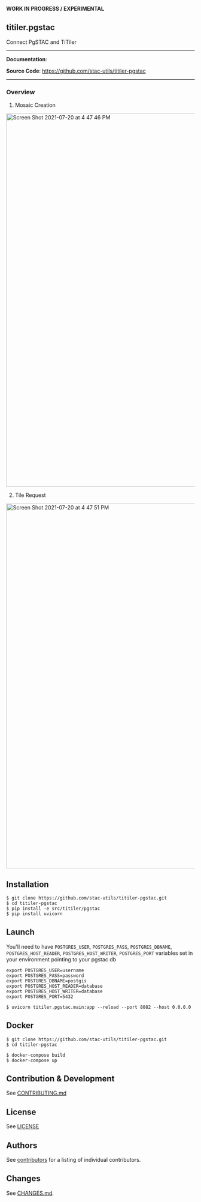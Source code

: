 **WORK IN PROGRESS / EXPERIMENTAL**

## titiler.pgstac

Connect PgSTAC and TiTiler

---

**Documentation**:

**Source Code**: <a href="https://github.com/stac-utils/titiler-pgstac" target="_blank">https://github.com/stac-utils/titiler-pgstac</a>

---

### Overview

1. Mosaic Creation

<img width="995" alt="Screen Shot 2021-07-20 at 4 47 46 PM" src="https://user-images.githubusercontent.com/10407788/126345041-df19a42a-bd6a-44cc-b26c-40f44d5035a6.png">

2. Tile Request

<img width="973" alt="Screen Shot 2021-07-20 at 4 47 51 PM" src="https://user-images.githubusercontent.com/10407788/126345102-eb521670-bac0-4283-a396-95620db3ff5c.png">

## Installation

```
$ git clone https://github.com/stac-utils/titiler-pgstac.git
$ cd titiler-pgstac
$ pip install -e src/titiler/pgstac
$ pip install uvicorn
```

## Launch

You'll need to have `POSTGRES_USER`, `POSTGRES_PASS`, `POSTGRES_DBNAME`, `POSTGRES_HOST_READER`, `POSTGRES_HOST_WRITER`, `POSTGRES_PORT` variables set in your environment pointing to your pgstac db

```
export POSTGRES_USER=username
export POSTGRES_PASS=password
export POSTGRES_DBNAME=postgis
export POSTGRES_HOST_READER=database
export POSTGRES_HOST_WRITER=database
export POSTGRES_PORT=5432
```

```
$ uvicorn titiler.pgstac.main:app --reload --port 8082 --host 0.0.0.0
```

## Docker

```
$ git clone https://github.com/stac-utils/titiler-pgstac.git
$ cd titiler-pgstac

$ docker-compose build
$ docker-compose up
```

## Contribution & Development

See [CONTRIBUTING.md](https://github.com//stac-utils/titiler-pgstac/blob/master/CONTRIBUTING.md)

## License

See [LICENSE](https://github.com//stac-utils/titiler-pgstac/blob/master/LICENSE)

## Authors

See [contributors](https://github.com/stac-utils/titiler-pgstac/graphs/contributors) for a listing of individual contributors.

## Changes

See [CHANGES.md](https://github.com/stac-utils/titiler-pgstac/blob/master/CHANGES.md).
